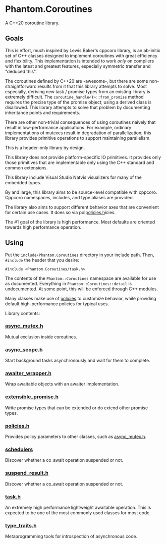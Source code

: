 # Phantom.Coroutines

A C++20 coroutine library.

## Goals 

This is effort, much inspired by Lewis Baker's cppcoro library, is an ab-initio
set of C++ classes designed to implement coroutines with great efficiency and
flexibility.  This implementation is intended to work _only_ on compilers
with the latest and greatest features, especially symmetric transfer and "deduced this".

The coroutines defined by C++20 are -awesome-, but there are some non-straightforward
results from it that this library attempts to solve.  Most especially, deriving
new task / promise types from an existing library is extremely difficult.  The
```coroutine_handle<T>::from_promise``` method requires the precise type of the
promise object; using a derived class is disallowed.  This library attempts
to solve that problem by documenting inheritance points and requirements.

There are other non-trivial consequences of using coroutines
naively that result in low-performance applications.  For example, ordinary implementations
of mutexes result in degradation of parallelization; this library provides primitive operations
to support maintaining parallelism.

This is a header-only library by design.  

This library does not provide platform-specific IO primitives.  It provides only those
primitives that are implementable only using the C++ standard and common extensions.

This library include Visual Studio Natvis visualizers for many of the embedded types.

By and large, this library aims to be source-level compatible with cppcoro.  Cppcoro namespaces,
includes, and type aliases are provided.

The library also aims to support different behavior axes that are convenient for certain use cases.
It does so via pol[policies.h](Documentation/policies.md)icies.

The #1 goal of the library is high performance. Most defaults are oriented towards
high performance operation. 

## Using 

Put the ```include/Phantom.Coroutines``` directory in your include path.  Then, 
```#include``` the header that you desire:

```
#include <Phantom.Coroutines/task.h>
```

The contents of the ```Phantom::Coroutines``` namespace are available for use as documented.  Everything
in ```Phantom::Coroutines::detail``` is undocumented.  At some point, this will be
enforced through C++ modules.

Many classes make use of [policies](Documentation/policies.md) to customize behavior, while providing
default high-performance policies for typical uses. 

Library contents:

### [async_mutex.h](Documentation/async_mutex.md)
   
Mutual exclusion inside coroutines.

### [async_scope.h](Documentation/async_scope.md)
   
Start background tasks asynchronously and wait for them to complete.

### [awaiter_wrapper.h](Documentation/awaiter_wrapper.md)
   
Wrap awaitable objects with an awaiter implementation.

### [extensible_promise.h](Documentation/extensible_promise.md)
   
Write promise types that can be extended or do extend other promise types.

### [policies.h](Documentation/policies.md)

Provides policy parameters to other classes, such as [async_mutex.h](Documentation/async_mutex.md). 

### [schedulers](Documentation/schedulers.md)

Discover whether a co_await operation suspended or not.

### [suspend_result.h](Documentation/suspend_result.md)

Discover whether a co_await operation suspended or not.

### [task.h](Documentation/task.md)

An extremely high performance lightweight awaitable operation.  This is expected
to be one of the most commonly used classes for most code.

### [type_traits.h](Documentation/type_traits.md)

Metaprogramming tools for introspection of asynchronous code.

